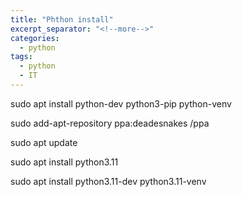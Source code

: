 ```yaml
---
title: "Phthon install"
excerpt_separator: "<!--more-->"
categories:
  - python
tags:
  - python
  - IT
---
```


sudo apt install python-dev python3-pip python-venv


sudo add-apt-repository ppa:deadesnakes /ppa

sudo apt update

sudo apt install python3.11

sudo apt install python3.11-dev python3.11-venv
